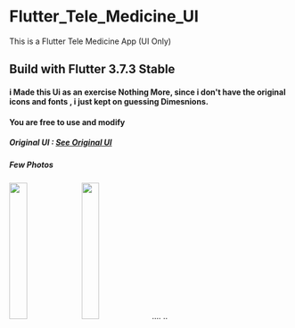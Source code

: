 # Flutter_Tele_Medicine_UI

This is a Flutter Tele Medicine App (UI Only)

## Build with Flutter 3.7.3 Stable

#### i Made this Ui as an exercise Nothing More, since i don't have the original icons and fonts , i just kept on guessing Dimesnions.

#### You are free to use and modify

##### Original UI : <a href="https://dribbble.com/shots/20688641-Telemedicine-Mobile-App" target="_blank">See Original UI</a>


##### Few Photos

<img src="https://user-images.githubusercontent.com/85020587/219978519-d0f11143-ea5e-499f-a210-244bf227aeab.png" width=25% height=25%> <img src="https://user-images.githubusercontent.com/85020587/220114806-9901427b-3c11-45bd-bc19-5b1038704aae.png" width=25% height=25%>....
..
